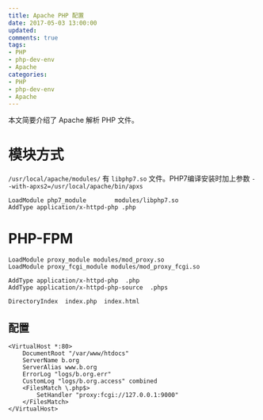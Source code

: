```yaml
---
title: Apache PHP 配置
date: 2017-05-03 13:00:00
updated:
comments: true
tags:
- PHP
- php-dev-env
- Apache
categories:
- PHP
- php-dev-env
- Apache
---
```


本文简要介绍了 Apache 解析 PHP 文件。 

<!--more-->

# 模块方式

`/usr/local/apache/modules/` 有 `libphp7.so` 文件。PHP7编译安装时加上参数 `--with-apxs2=/usr/local/apache/bin/apxs`

```apacheconf
LoadModule php7_module        modules/libphp7.so
AddType application/x-httpd-php .php
```

# PHP-FPM

```apacheconf
LoadModule proxy_module modules/mod_proxy.so
LoadModule proxy_fcgi_module modules/mod_proxy_fcgi.so

AddType application/x-httpd-php  .php
AddType application/x-httpd-php-source  .phps

DirectoryIndex  index.php  index.html
```

## 配置

```apacheconf
<VirtualHost *:80>
    DocumentRoot "/var/www/htdocs"
    ServerName b.org
    ServerAlias www.b.org
    ErrorLog "logs/b.org.err"
    CustomLog "logs/b.org.access" combined
    <FilesMatch \.php$>
        SetHandler "proxy:fcgi://127.0.0.1:9000"
    </FilesMatch>
</VirtualHost>
```
